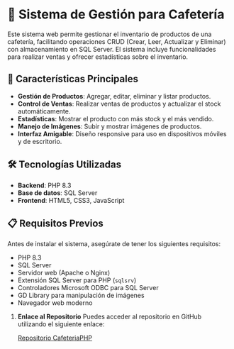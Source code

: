 # 🏪 Sistema de Gestión para Cafetería

Este sistema web permite gestionar el inventario de productos de una cafetería, facilitando operaciones CRUD (Crear, Leer, Actualizar y Eliminar) con almacenamiento en SQL Server. El sistema incluye funcionalidades para realizar ventas y ofrecer estadísticas sobre el inventario.

## 🚀 Características Principales

- **Gestión de Productos**: Agregar, editar, eliminar y listar productos.
- **Control de Ventas**: Realizar ventas de productos y actualizar el stock automáticamente.
- **Estadísticas**: Mostrar el producto con más stock y el más vendido.
- **Manejo de Imágenes**: Subir y mostrar imágenes de productos.
- **Interfaz Amigable**: Diseño responsive para uso en dispositivos móviles y de escritorio.

## 🛠️ Tecnologías Utilizadas

- **Backend**: PHP 8.3
- **Base de datos**: SQL Server
- **Frontend**: HTML5, CSS3, JavaScript

## 📋 Requisitos Previos

Antes de instalar el sistema, asegúrate de tener los siguientes requisitos:

- PHP 8.3
- SQL Server 
- Servidor web (Apache o Nginx)
- Extensión SQL Server para PHP (`sqlsrv`)
- Controladores Microsoft ODBC para SQL Server
- GD Library para manipulación de imágenes
- Navegador web moderno


1. **Enlace al Repositorio**
   Puedes acceder al repositorio en GitHub utilizando el siguiente enlace:
   
   [Repositorio CafeteriaPHP](https://github.com/jhonny1113/CafeteriaPHP.git)

